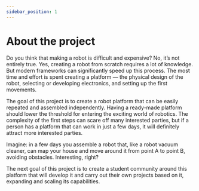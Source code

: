 ```yaml
---
sidebar_position: 1
---
```

# About the project

Do you think that making a robot is difficult and expensive? No, it’s not entirely true. Yes, creating a robot from scratch requires a lot of knowledge. But modern frameworks can significantly speed up this process. The most time and effort is spent creating a platform — the physical design of the robot, selecting or developing electronics, and setting up the first movements.

The goal of this project is to create a robot platform that can be easily repeated and assembled independently. Having a ready-made platform should lower the threshold for entering the exciting world of robotics. The complexity of the first steps can scare off many interested parties, but if a person has a platform that can work in just a few days, it will definitely attract more interested parties.

Imagine: in a few days you assemble a robot that, like a robot vacuum cleaner, can map your house and move around it from point A to point B, avoiding obstacles. Interesting, right?

The next goal of this project is to create a student community around this platform that will develop it and carry out their own projects based on it, expanding and scaling its capabilities.

